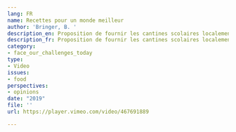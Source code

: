 ```yaml
---
lang: FR
name: Recettes pour un monde meilleur
author: 'Bringer, B. '
description_en: Proposition de fournir les cantines scolaires localement
description_fr: Proposition de fournir les cantines scolaires localement
category:
- face_our_challenges_today
type:
- Video
issues:
- food
perspectives:
- opinions
date: "2019"
file: ''
url: https://player.vimeo.com/video/467691889

---
```

